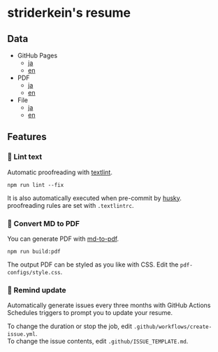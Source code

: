 # striderkein's resume

## Data

- GitHub Pages
  - [ja](https://striderkein.github.io/Curriculum-Vitae)
  - [en](https://striderkein.github.io/Curriculum-Vitae/en)
- PDF
  - [ja](https://github.com/striderkein/Curriculum-Vitae/releases/latest)
  - [en](https://github.com/striderkein/Curriculum-Vitae-en/releases/latest)
- File
  - [ja](https://github.com/striderkein/Curriculum-Vitae/blob/master/docs/README.md)
  - [en](https://github.com/striderkein/Curriculum-Vitae/blob/master/docs/en/README.md)

## Features

### 💅 Lint text

Automatic proofreading with [textlint](https://github.com/textlint/textlint).

```node
npm run lint --fix
```

It is also automatically executed when pre-commit by [husky](https://github.com/typicode/husky).  
proofreading rules are set with `.textlintrc`.

### 📝 Convert MD to PDF

You can generate PDF with [md-to-pdf](https://www.npmjs.com/package/md-to-pdf).

```node
npm run build:pdf
```

The output PDF can be styled as you like with CSS. Edit the `pdf-configs/style.css`.  

### 📆 Remind update

Automatically generate issues every three months with GitHub Actions Schedules triggers to prompt you to update your resume.

To change the duration or stop the job, edit `.github/workflows/create-issue.yml`.  
To change the issue contents, edit `.github/ISSUE_TEMPLATE.md`.
